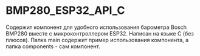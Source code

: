 # BMP280_ESP32_API_C
Содержит компонент для удобного использования барометра Bosch BMP280 вместе с микроконтроллером ESP32. Написан на языке С (без плюсов). Папка main содержит пример использования компонента, а папка components - сам компонент.
